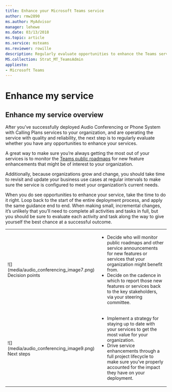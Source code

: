 ```yaml
---
title: Enhance your Microsoft Teams service
author: rmw2890
ms.author: MyAdvisor
manager: lehewe
ms.date: 03/13/2018
ms.topic: article
ms.service: msteams
ms.reviewer: rowille
description: Regularly evaluate opportunities to enhance the Teams service, monitor the Teams roadmap for any interesting feature enhancements.
MS.collection: Strat_MT_TeamsAdmin
appliesto:
- Microsoft Teams
---
```


# Enhance my service

## Enhance my service overview
After you’ve successfully deployed Audio Conferencing or Phone System with
Calling Plans services to your organization, and are operating the service with
quality and reliability, the next step is to regularly evaluate whether you have
any opportunities to enhance your services.

A great way to make sure you’re always getting the most out of your services is
to monitor the [Teams public roadmaps](https://aka.ms/skype2teamsroadmap) for new feature enhancements that might be
of interest to your organization.

Additionally, because organizations grow and change, you should take time to
revisit and update your business use cases at regular intervals to make sure the
service is configured to meet your organization’s current needs.

When you do see opportunities to enhance your service, take the time to do it
right. Loop back to the start of the entire deployment process, and apply the
same guidance end to end. When making small, incremental changes, it’s unlikely
that you’ll need to complete all activities and tasks in full, but you should be
sure to evaluate each activity and task along the way to give yourself the best
chance at a successful outcome.


<table>
<tr><td>![](media/audio_conferencing_image7.png) <br/>Decision points</td><td><ul><li>Decide who will monitor public roadmaps and other service announcements for new features or services that your organization might benefit from.</li><li>Decide on the cadence in which to report those new features or services back to the key stakeholders, via your steering committee.</li></ul></td></tr>
<tr><td>![](media/audio_conferencing_image9.png)<br/>Next steps</td><td><ul><li>Implement a strategy for staying up to date with your services to get the most value for your organization.</li><li>Drive service enhancements through a full project lifecycle to make sure you’ve properly accounted for the impact they have on your deployment.</li></ul></td></tr>
</table>

<!--ENDOFSECTION-->